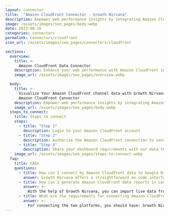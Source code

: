 ```yaml
---
layout: connector
title:  "Amazon CloudFront Connector - Growth Nirvana"
description: Empower web performance insights by integrating Amazon CloudFront with Looker Studio's analytical prowess.
image: /assets/images/seo_pages/body.webp
date: 2023-08-16
categories: connectors
permalink: connectors/cloudfront
icon_url: /assets/images/seo_pages/connectors/cloudfront

sections:
  overview:
    title: >-
      Amazon CloudFront Data Connector
    description: Enhance your web performance with Amazon CloudFront integration. Seamlessly merge the power of content delivery insights with Looker Studio's analytical capabilities, unveiling performance patterns and optimizing web strategies.
    image_url: /assets/images/seo_pages/overview.webp

  body:
    title: >-
      Visualize Your Amazon CloudFront channel data with Growth Nirvana's
      Amazon CloudFront Connector
    description: Empower web performance insights by integrating Amazon CloudFront with Looker Studio's analytical prowess.
    image_url: /assets/images/seo_pages/body.webp
  steps_to_connect:
    title: Steps to connect
    steps:
      - title: "Step 1"
        description: Login to your Amazon CloudFront account
      - title: "Step 2"
        description: Authorize the Amazon CloudFront connection to send data to Growth Nirvana
      - title: "Step 3"
        description: Share your dashboard requirements with our data team. We will build the report for you.
    image_url: /assets/images/seo_pages/steps-to-connect.webp
  faq:
    title: FAQs
    questions:
      - title: How can I connect my Amazon CloudFront data to Google Data Studio/Looker Studio?
        answer: Growth Nirvana offers a straightforward no-code interface to connect to Amazon CloudFront data sources.
      - title: How can I generate Amazon CloudFront data reports in Looker Studio?
        answer: >-
          With the help of Growth Nirvana, you can import live data from Amazon CloudFront into Looker Studio. These data can be viewed in charts, tables, and dashboards to generate branded reports that can be shared instantly.
      - title: What are the requirements for connecting Amazon CloudFront and Looker Studio?
        answer: >-
          For connecting the two platforms, you should have: Growth Nirvana Account and Amazon CloudFront Ads Account
---
```

